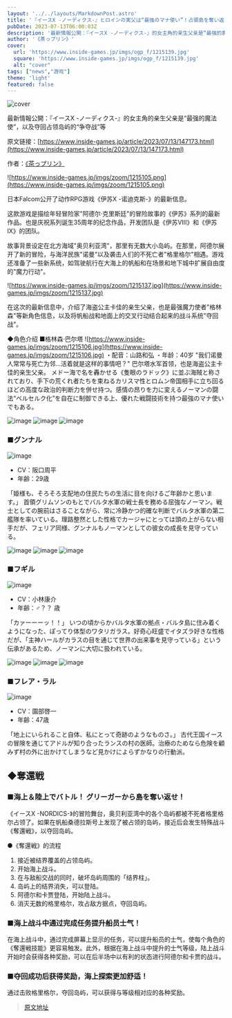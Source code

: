 ```yaml
---
layout: '../../layouts/MarkdownPost.astro'
title: '『イースX -ノーディクス-』ヒロインの実父は“最強のマナ使い”！占領島を奪い返す「争奪戦」など最新情報公開'
pubDate: 2023-07-13T06:00:03Z
description: '最新情報公開：『イースX -ノーディクス-』的女主角的亲生父亲是“最强的魔法使”，以及夺回占领岛屿的“争夺战”等'
author: '《茶っプリン》'
cover:
  url: 'https://www.inside-games.jp/imgs/ogp_f/1215139.jpg'
  square: 'https://www.inside-games.jp/imgs/ogp_f/1215139.jpg'
  alt: "cover"
tags: ["news","游戏"]
theme: 'light'
featured: false
---
```


![cover](https://www.inside-games.jp/imgs/ogp_f/1215139.jpg)

最新情報公開：『イースX -ノーディクス-』的女主角的亲生父亲是“最强的魔法使”，以及夺回占领岛屿的“争夺战”等

原文链接：[https://www.inside-games.jp/article/2023/07/13/147173.html](https://www.inside-games.jp/article/2023/07/13/147173.html)

作者：[《茶っプリン》](/author/10181/recent/%E8%8C%B6%E3%81%A3%E3%83%97%E3%83%AA%E3%83%B3)

![https://www.inside-games.jp/imgs/zoom/1215105.png](https://www.inside-games.jp/imgs/zoom/1215105.png)

日本Falcom公开了动作RPG游戏《伊苏X -诺迪克斯-》的最新信息。

这款游戏是描绘年轻冒险家"阿德尔·克里斯廷"的冒险故事的《伊苏》系列的最新作品。也是庆祝系列诞生35周年的纪念作品，开发团队是《伊苏VIII》和《伊苏IX》的团队。

故事背景设定在北方海域"奥贝利亚湾"，那里有无数大小岛屿。在那里，阿德尔展开了新的冒险，与海洋民族"诺曼"以及袭击人们的不死亡者"格里格尔"相遇。游戏还准备了一些新系统，如驾驶航行在大海上的帆船和在场景和地下城中扩展自由度的"魔力行动"。

![https://www.inside-games.jp/imgs/zoom/1215137.jpg](https://www.inside-games.jp/imgs/zoom/1215137.jpg)

在这次的最新信息中，介绍了海盗公主卡佳的亲生父亲，也是最强魔力使者"格林森"等新角色信息，以及将帆船战和地面上的交叉行动结合起来的战斗系统"夺回战"。

◆角色介绍
■格林森·巴尔塔
![https://www.inside-games.jp/imgs/zoom/1215106.jpg](https://www.inside-games.jp/imgs/zoom/1215106.jpg)
・配音：山路和弘
・年龄：40岁
"我们诺曼人常常与死亡为邻...活着就是这样的事情吧？"
巴尔塔水军首领，也是海盗公主卡佳的亲生父亲。
メドー海で名を轟かせる《隻眼のラドック》に並ぶ海賊と称されており、手下の荒くれ者たちを束ねるカリスマ性とロムン帝国相手に立ち回るほどの高度な政治的判断力を併せ持つ。感情の昂りを力に変えるノーマンの闘法“ベルセルク化”を自在に制御できる上、優れた戦闘技術を持つ最強のマナ使いでもある。

![image](https://www.inside-games.jp/imgs/zoom/1215107.jpg)
![image](https://www.inside-games.jp/imgs/zoom/1215116.jpg)
![image](https://www.inside-games.jp/imgs/zoom/1215108.jpg)

### ■グンナル

![image](https://www.inside-games.jp/imgs/zoom/1215109.jpg)

- CV：阪口周平
- 年齢：29歳

「姫様も、そろそろ支配地の住民たちの生活に目を向けるご年齢かと思います。」
首領グリムソンのもとでバルタ水軍の戦士長を務める屈強なノーマン。戦士としての腕前はさることながら、常に冷静かつ的確な判断でバルタ水軍の第二艦隊を率いている。理路整然とした性格でカージャにとっては頭の上がらない相手だが、フェリア同様、グンナルもノーマンとしての彼女の成長を見守っている。

![image](https://www.inside-games.jp/imgs/zoom/1215118.jpg)
![image](https://www.inside-games.jp/imgs/zoom/1215125.jpg)
![image](https://www.inside-games.jp/imgs/zoom/1215113.jpg)

### ■フギル

![image](https://www.inside-games.jp/imgs/zoom/1215110.jpg)

- CV：小林康介
- 年齢：♂？？ 歳

「カァーーーッ！！」
いつの頃からかバルタ水軍の拠点・バルタ島に住み着くようになった、ぽってり体型のワタリガラス。好奇心旺盛でイタズラ好きな性格だが、「主神ハールがカラスの目を通じて世界の出来事を見守っている」という伝承があるため、ノーマンに大切に扱われている。

![image](https://www.inside-games.jp/imgs/zoom/1215120.jpg)
![image](https://www.inside-games.jp/imgs/zoom/1215117.jpg)
![image](https://www.inside-games.jp/imgs/zoom/1215112.jpg)

### ■フレア・ラル

![image](https://www.inside-games.jp/imgs/zoom/1215111.jpg)

- CV：園部啓一
- 年齢：47歳

「地上にいられること自体、私にとって奇跡のようなものさ。」
古代王国イースの冒険を通じてアドルが知り合ったランスの村の医師。治療のためなら危険を顧みず村の外に出かけてしまうなど見かけによらずかなりの行動派。
## ◆奪還戦

### ■海上＆陸上でバトル！ グリーガーから島を奪い返せ！

《イースX -NORDICS-》的冒险舞台，奥贝利亚湾中的各个岛屿都被不死者格里格尔占领了。如果在帆船桑德拉斯号上发现了被占领的岛屿，接近后会发生特殊战斗《奪還戦》，以夺回岛屿。

●《奪還戦》的流程
1. 接近被结界覆盖的占领岛屿。
2. 开始海上战斗。
3. 在与敌船交战的同时，破坏岛屿周围的「结界柱」。
4. 岛屿上的结界消失，可以登陆。
5. 阿德尔和卡贾登陆，开始陆上战斗。
6. 消灭无数的格里格尔，攻占敌方据点，夺回岛屿。

### ■海上战斗中通过完成任务提升船员士气！

在海上战斗中，通过完成屏幕上显示的任务，可以提升船员的士气，使每个角色的《奪還戦技能》更容易触发。此外，根据在海上战斗中提升的士气等级，陆上战斗开始时会获得各种奖励，可以在后半场中以有利的状态进行阿德尔和卡贾的战斗。

### ■夺回成功后获得奖励，海上探索更加舒适！

通过击败格里格尔，夺回岛屿，可以获得与等级相对应的各种奖励。

>[原文地址](https://www.inside-games.jp/article/2023/07/13/147173.html)  